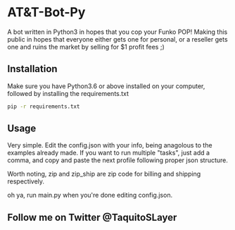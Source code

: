# AT&T-Bot-Py

A bot written in Python3 in hopes that you cop your Funko POP!
Making this public in hopes that everyone either gets one for personal, or a reseller gets one and ruins the market by selling for $1 profit fees ;)

## Installation
Make sure you have Python3.6 or above installed on your computer, followed by installing the requirements.txt

```bash
pip -r requirements.txt
```

## Usage
Very simple. Edit the config.json with your info, being anagolous to the examples already made.
If you want to run multiple "tasks", just add a comma, and copy and paste the next profile following proper json structure.

Worth noting, zip and zip_ship are zip code for billing and shipping respectively.

oh ya, run main.py when you're done editing config.json.

## Follow me on Twitter @TaquitoSLayer
